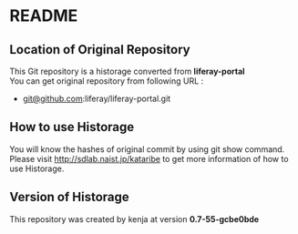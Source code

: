 # README
## Location of Original Repository
This Git repository is a historage converted from **liferay-portal**  
You can get original repository from following URL :

- git@github.com:liferay/liferay-portal.git

## How to use Historage
You will know the hashes of original commit by using git show command.  
Please visit <http://sdlab.naist.jp/kataribe> to get more information of how to use Historage.

## Version of Historage
This repository was created by kenja at version **0.7-55-gcbe0bde**
